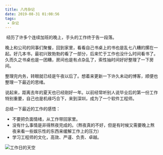 ```yaml
---
title: 八月杂记
date: 2019-08-31 01:08:56
tags:
 - 杂记
---
```

​	经历了许多个连续加班的晚上，手头的工作终于告一段落。

<!-- more -->
​	晚上和公司的同事们聚餐，回到家里，看看自己书桌上的书也是乱七八糟的摞在一起。好几本书，最初兴致勃勃的看了一部分，后来忙于工作也没什么时间看书了。久而久之书桌也是一团糟，房间也是有点杂乱了，索性抽时间好好整理了一下房间。

​	整理完内务，转眼就已经是午夜以后了。想着来更新一下许久未动的博客，顺便也整理一下最近的思绪。

​	说起来，距离去年的夏天也已经刚好一年。以前经常听别人说毕业后的第一份工作特别重要，自己也是机缘巧合下，来到深圳，成为了一个软件工程师。

总结一下最近的工作的感悟：

- 不要把负面情绪，从工作带回家里。
- 没有什么事情是非得熬夜完成的。（熬夜真的不好，但是有时候又需要晚上熬夜来看一些娱乐性的东西来缓解工作上的压力）
- 学习工程师的文化，高效、严谨、负责、卓越。

![工作日的天空](https://s2.ax1x.com/2019/08/31/mvm2O1.jpg)

